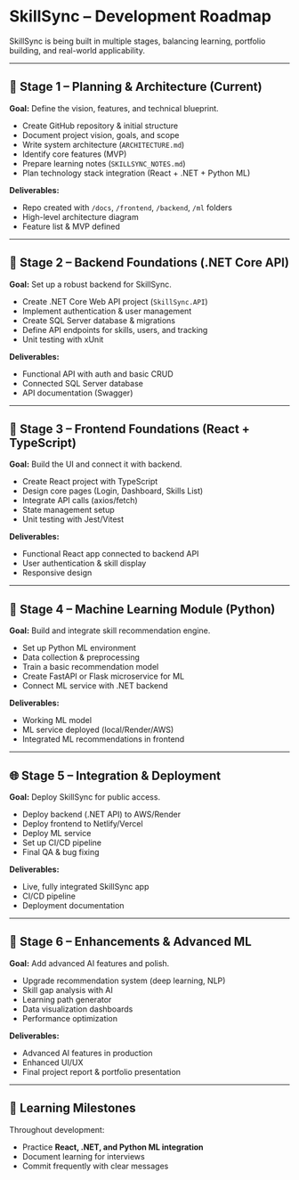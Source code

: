 # SkillSync – Development Roadmap

SkillSync is being built in multiple stages, balancing learning, portfolio building, and real-world applicability.

---

## 📅 Stage 1 – Planning & Architecture (Current)
**Goal:** Define the vision, features, and technical blueprint.
- Create GitHub repository & initial structure
- Document project vision, goals, and scope
- Write system architecture (`ARCHITECTURE.md`)
- Identify core features (MVP)
- Prepare learning notes (`SKILLSYNC_NOTES.md`)
- Plan technology stack integration (React + .NET + Python ML)

**Deliverables:**
- Repo created with `/docs`, `/frontend`, `/backend`, `/ml` folders
- High-level architecture diagram
- Feature list & MVP defined

---

## 🚀 Stage 2 – Backend Foundations (.NET Core API)
**Goal:** Set up a robust backend for SkillSync.
- Create .NET Core Web API project (`SkillSync.API`)
- Implement authentication & user management
- Create SQL Server database & migrations
- Define API endpoints for skills, users, and tracking
- Unit testing with xUnit

**Deliverables:**
- Functional API with auth and basic CRUD
- Connected SQL Server database
- API documentation (Swagger)

---

## 🎨 Stage 3 – Frontend Foundations (React + TypeScript)
**Goal:** Build the UI and connect it with backend.
- Create React project with TypeScript
- Design core pages (Login, Dashboard, Skills List)
- Integrate API calls (axios/fetch)
- State management setup
- Unit testing with Jest/Vitest

**Deliverables:**
- Functional React app connected to backend API
- User authentication & skill display
- Responsive design

---

## 🤖 Stage 4 – Machine Learning Module (Python)
**Goal:** Build and integrate skill recommendation engine.
- Set up Python ML environment
- Data collection & preprocessing
- Train a basic recommendation model
- Create FastAPI or Flask microservice for ML
- Connect ML service with .NET backend

**Deliverables:**
- Working ML model
- ML service deployed (local/Render/AWS)
- Integrated ML recommendations in frontend

---

## 🌐 Stage 5 – Integration & Deployment
**Goal:** Deploy SkillSync for public access.
- Deploy backend (.NET API) to AWS/Render
- Deploy frontend to Netlify/Vercel
- Deploy ML service
- Set up CI/CD pipeline
- Final QA & bug fixing

**Deliverables:**
- Live, fully integrated SkillSync app
- CI/CD pipeline
- Deployment documentation

---

## 🎯 Stage 6 – Enhancements & Advanced ML
**Goal:** Add advanced AI features and polish.
- Upgrade recommendation system (deep learning, NLP)
- Skill gap analysis with AI
- Learning path generator
- Data visualization dashboards
- Performance optimization

**Deliverables:**
- Advanced AI features in production
- Enhanced UI/UX
- Final project report & portfolio presentation

---

## 🔖 Learning Milestones
Throughout development:
- Practice **React, .NET, and Python ML integration**
- Document learning for interviews
- Commit frequently with clear messages
